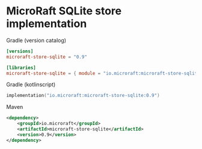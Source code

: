 # MicroRaft SQLite store implementation

Gradle (version catalog)

```toml
[versions]
microraft-store-sqlite = "0.9"

[libraries]
microraft-store-sqlite = { module = "io.microraft:microraft-store-sqlite", version.ref = "microraft-store-sqlite" }
```

Gradle (kotlinscript)

```kotlin
implementation("io.microraft:microraft-store-sqlite:0.9")
```

Maven

```xml
<dependency>
    <groupId>io.microraft</groupId>
    <artifactId>microraft-store-sqlite</artifactId>
    <version>0.9</version>
</dependency>
```